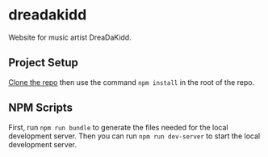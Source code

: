 # dreadakidd
Website for music artist DreaDaKidd.

## Project Setup

[Clone the repo](https://docs.github.com/en/github/creating-cloning-and-archiving-repositories/cloning-a-repository) then use the command ```npm install``` in the root of the repo.

## NPM Scripts

First, run ```npm run bundle``` to generate the files needed for the local development server. Then you can run ```npm run dev-server``` to start the local development server.
